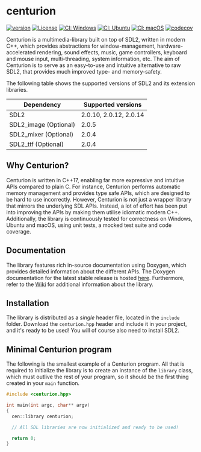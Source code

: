 # centurion

[![version](https://img.shields.io/badge/version-6.1.0-blue.svg)](https://semver.org)
[![License](https://img.shields.io/badge/license-MIT-blue.svg)](https://opensource.org/licenses/MIT)
[![CI: Windows](https://github.com/albin-johansson/centurion/actions/workflows/windows.yml/badge.svg?branch=dev)](https://github.com/albin-johansson/centurion/actions/workflows/windows.yml)
[![CI: Ubuntu](https://github.com/albin-johansson/centurion/actions/workflows/ubuntu.yml/badge.svg?branch=dev)](https://github.com/albin-johansson/centurion/actions/workflows/ubuntu.yml)
[![CI: macOS](https://github.com/albin-johansson/centurion/actions/workflows/macos.yml/badge.svg?branch=dev)](https://github.com/albin-johansson/centurion/actions/workflows/macos.yml)
[![codecov](https://codecov.io/gh/albin-johansson/centurion/branch/dev/graph/badge.svg)](https://codecov.io/gh/albin-johansson/centurion)

Centurion is a multimedia-library built on top of SDL2, written in modern C++, which provides abstractions for window-management, hardware-accelerated rendering, sound effects, music, game controllers, keyboard and mouse input, multi-threading, system information, etc. The aim of Centurion is to serve as an easy-to-use and intuitive alternative to raw SDL2, that provides much improved type- and memory-safety.

The following table shows the supported versions of SDL2 and its extension libraries.

| Dependency            | Supported versions     |
| --------------------- | ---------------------- |
| SDL2                  | 2.0.10, 2.0.12, 2.0.14 |
| SDL2_image (Optional) | 2.0.5                  |
| SDL2_mixer (Optional) | 2.0.4                  |
| SDL2_ttf   (Optional) | 2.0.4                  |

## Why Centurion?

Centurion is written in C++17, enabling far more expressive and intuitive APIs compared to plain C. For instance, Centurion performs automatic memory management and provides type safe APIs, which are designed to be hard to use incorrectly. However, Centurion is not just a wrapper library that mirrors the underlying SDL APIs. Instead, a lot of effort has been put into improving the APIs by making them utilise idiomatic modern C++. Additionally, the library is continuously tested for correctness on Windows, Ubuntu and macOS, using unit tests, a mocked test suite and code coverage.

## Documentation

The library features rich in-source documentation using Doxygen, which provides detailed information about the different APIs. The Doxygen documentation for the latest stable release is hosted [here](https://albin-johansson.github.io/centurion/). Furthermore, refer to the [Wiki](https://github.com/albin-johansson/centurion/wiki) for additional information about the library.

## Installation

The library is distributed as a *single* header file, located in the `include` folder. Download the `centurion.hpp` header and include it in your project, and it's ready to be used! You will of course also need to install SDL2.

## Minimal Centurion program

The following is the smallest example of a Centurion program. All that is required to initialize the library is to create an instance of the `library` class, which must outlive the rest of your program, so it should be the first thing created in your `main` function.

```C++
#include <centurion.hpp>

int main(int argc, char** argv)
{
  cen::library centurion;

  // All SDL libraries are now initialized and ready to be used!

  return 0;
}
```
